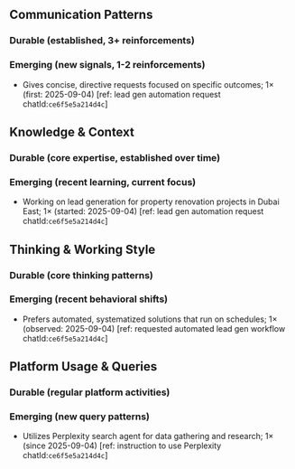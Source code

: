 ## Communication Patterns
### Durable (established, 3+ reinforcements)

### Emerging (new signals, 1-2 reinforcements)
- Gives concise, directive requests focused on specific outcomes; 1× (first: 2025-09-04) [ref: lead gen automation request chatId:`ce6f5e5a214d4c`]

## Knowledge & Context
### Durable (core expertise, established over time)

### Emerging (recent learning, current focus)
- Working on lead generation for property renovation projects in Dubai East; 1× (started: 2025-09-04) [ref: lead gen automation request chatId:`ce6f5e5a214d4c`]

## Thinking & Working Style
### Durable (core thinking patterns)

### Emerging (recent behavioral shifts)
- Prefers automated, systematized solutions that run on schedules; 1× (observed: 2025-09-04) [ref: requested automated lead gen workflow chatId:`ce6f5e5a214d4c`]

## Platform Usage & Queries
### Durable (regular platform activities)

### Emerging (new query patterns)
- Utilizes Perplexity search agent for data gathering and research; 1× (since 2025-09-04) [ref: instruction to use Perplexity chatId:`ce6f5e5a214d4c`]